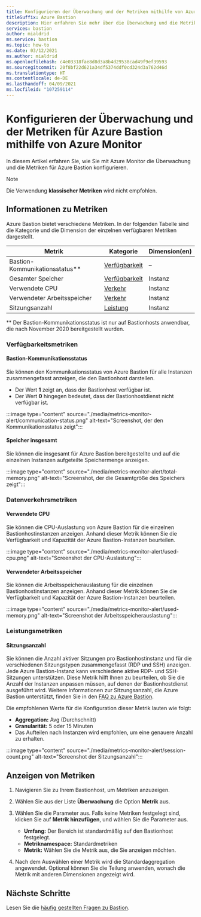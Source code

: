 ```yaml
---
title: Konfigurieren der Überwachung und der Metriken mithilfe von Azure Monitor
titleSuffix: Azure Bastion
description: Hier erfahren Sie mehr über die Überwachung und die Metriken in Azure Bastion, die Azure Monitor verwenden, die Azure-Lösung für Metriken, Warnungen und Diagnoseprotokolle.
services: bastion
author: mialdrid
ms.service: bastion
ms.topic: how-to
ms.date: 03/12/2021
ms.author: mialdrid
ms.openlocfilehash: c4e03318fae8d8d3a8b4d29538cad49f9ef39593
ms.sourcegitcommit: 20f8bf22d621a34df5374ddf0cd324d3a762d46d
ms.translationtype: HT
ms.contentlocale: de-DE
ms.lasthandoff: 04/09/2021
ms.locfileid: "107259114"
---
```

# <a name="how-to-configure-monitoring-and-metrics-for-azure-bastion-using-azure-monitor"></a>Konfigurieren der Überwachung und der Metriken für Azure Bastion mithilfe von Azure Monitor

In diesem Artikel erfahren Sie, wie Sie mit Azure Monitor die Überwachung und die Metriken für Azure Bastion konfigurieren.

>[!NOTE]
>Die Verwendung **klassischer Metriken** wird nicht empfohlen.
>

## <a name="about-metrics"></a>Informationen zu Metriken

Azure Bastion bietet verschiedene Metriken. In der folgenden Tabelle sind die Kategorie und die Dimension der einzelnen verfügbaren Metriken dargestellt.

|**Metrik**|**Kategorie**|**Dimension(en)**|
| --- | --- | --- |
|Bastion-Kommunikationsstatus**|[Verfügbarkeit](#availability)|–|
|Gesamter Speicher|[Verfügbarkeit](#availability)|Instanz|
|Verwendete CPU|[Verkehr](#traffic)|Instanz
|Verwendeter Arbeitsspeicher|[Verkehr](#traffic)|Instanz
|Sitzungsanzahl|[Leistung](#performance)|Instanz|

** Der Bastion-Kommunikationsstatus ist nur auf Bastionhosts anwendbar, die nach November 2020 bereitgestellt wurden.

### <a name="availability-metrics"></a><a name="availability"></a>Verfügbarkeitsmetriken

#### <a name="bastion-communication-status"></a><a name="communication-status"></a>Bastion-Kommunikationsstatus

Sie können den Kommunikationsstatus von Azure Bastion für alle Instanzen zusammengefasst anzeigen, die den Bastionhost darstellen.

* Der Wert **1** zeigt an, dass der Bastionhost verfügbar ist.
* Der Wert **0** hingegen bedeutet, dass der Bastionhostdienst nicht verfügbar ist.

:::image type="content" source="./media/metrics-monitor-alert/communication-status.png" alt-text="Screenshot, der den Kommunikationsstatus zeigt":::

#### <a name="total-memory"></a><a name="total-memory"></a>Speicher insgesamt

Sie können die insgesamt für Azure Bastion bereitgestellte und auf die einzelnen Instanzen aufgeteilte Speichermenge anzeigen.

:::image type="content" source="./media/metrics-monitor-alert/total-memory.png" alt-text="Screenshot, der die Gesamtgröße des Speichers zeigt":::

### <a name="traffic-metrics"></a><a name="traffic"></a>Datenverkehrsmetriken

#### <a name="used-cpu"></a><a name="used-cpu"></a>Verwendete CPU

Sie können die CPU-Auslastung von Azure Bastion für die einzelnen Bastionhostinstanzen anzeigen. Anhand dieser Metrik können Sie die Verfügbarkeit und Kapazität der Azure Bastion-Instanzen beurteilen.

:::image type="content" source="./media/metrics-monitor-alert/used-cpu.png" alt-text="Screenshot der CPU-Auslastung":::

#### <a name="used-memory"></a><a name="used-memory"></a>Verwendeter Arbeitsspeicher

Sie können die Arbeitsspeicherauslastung für die einzelnen Bastionhostinstanzen anzeigen. Anhand dieser Metrik können Sie die Verfügbarkeit und Kapazität der Azure Bastion-Instanzen beurteilen.

:::image type="content" source="./media/metrics-monitor-alert/used-memory.png" alt-text="Screenshot der Arbeitsspeicherauslastung":::

### <a name="performance-metrics"></a><a name="performance"></a>Leistungsmetriken

#### <a name="session-count"></a>Sitzungsanzahl

Sie können die Anzahl aktiver Sitzungen pro Bastionhostinstanz und für die verschiedenen Sitzungstypen zusammengefasst (RDP und SSH) anzeigen. Jede Azure Bastion-Instanz kann verschiedene aktive RDP- und SSH-Sitzungen unterstützen. Diese Metrik hilft Ihnen zu beurteilen, ob Sie die Anzahl der Instanzen anpassen müssen, auf denen der Bastionhostdienst ausgeführt wird. Weitere Informationen zur Sitzungsanzahl, die Azure Bastion unterstützt, finden Sie in den [FAQ zu Azure Bastion](bastion-faq.md).

Die empfohlenen Werte für die Konfiguration dieser Metrik lauten wie folgt:

* **Aggregation:** Avg (Durchschnitt)
* **Granularität:** 5 oder 15 Minuten
* Das Aufteilen nach Instanzen wird empfohlen, um eine genauere Anzahl zu erhalten.

:::image type="content" source="./media/metrics-monitor-alert/session-count.png" alt-text="Screenshot der Sitzungsanzahl":::

## <a name="how-to-view-metrics"></a><a name="metrics"></a>Anzeigen von Metriken

1. Navigieren Sie zu Ihrem Bastionhost, um Metriken anzuzeigen.
1. Wählen Sie aus der Liste **Überwachung** die Option **Metrik** aus.
1. Wählen Sie die Parameter aus. Falls keine Metriken festgelegt sind, klicken Sie auf **Metrik hinzufügen**, und wählen Sie die Parameter aus.

   * **Umfang:** Der Bereich ist standardmäßig auf den Bastionhost festgelegt.
   * **Metriknamespace:** Standardmetriken
   * **Metrik:** Wählen Sie die Metrik aus, die Sie anzeigen möchten.

1. Nach dem Auswählen einer Metrik wird die Standardaggregation angewendet. Optional können Sie die Teilung anwenden, wonach die Metrik mit anderen Dimensionen angezeigt wird.

## <a name="next-steps"></a>Nächste Schritte

Lesen Sie die [häufig gestellten Fragen zu Bastion](bastion-faq.md).
  
